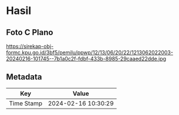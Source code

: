 # Hasil

## Foto C Plano

https://sirekap-obj-formc.kpu.go.id/3bf5/pemilu/ppwp/12/13/06/20/22/1213062022003-20240216-101745--7b1a0c2f-fdbf-433b-8985-29caaed22dde.jpg


## Metadata

| Key        | Value               |
| ---------- | ------------------- |
| Time Stamp | 2024-02-16 10:30:29 |



